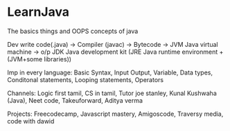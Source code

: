 # LearnJava

The basics things and OOPS concepts of java

Dev write code(.java) -> Compiler (javac) -> Bytecode -> JVM Java virtual machine -> o/p
JDK Java development kit (JRE Java runtime environment + (JVM+some libraries))

Imp in every language:
Basic Syntax,
Input Output,
Variable,
Data types,
Conditonal statements,
Looping statements,
Operators

Channels:
Logic first tamil,
CS in tamil,
Tutor joe stanley,
Kunal Kushwaha (Java),
Neet code,
Takeuforward,
Aditya verma

Projects:
Freecodecamp,
Javascript mastery,
Amigoscode,
Traversy media,
code with dawid
